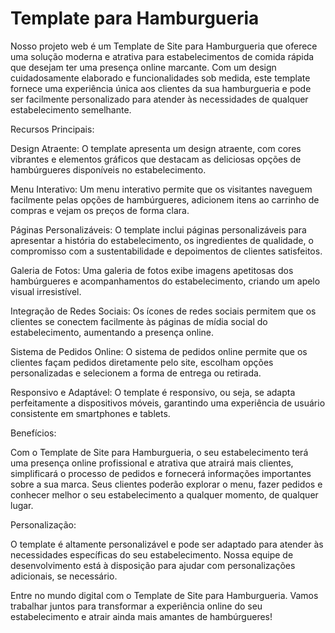 # Template para Hamburgueria
Nosso projeto web é um Template de Site para Hamburgueria que oferece uma solução moderna e atrativa para estabelecimentos de comida rápida que desejam ter uma presença online marcante. Com um design cuidadosamente elaborado e funcionalidades sob medida, este template fornece uma experiência única aos clientes da sua hamburgueria e pode ser facilmente personalizado para atender às necessidades de qualquer estabelecimento semelhante.

Recursos Principais:

Design Atraente: O template apresenta um design atraente, com cores vibrantes e elementos gráficos que destacam as deliciosas opções de hambúrgueres disponíveis no estabelecimento.

Menu Interativo: Um menu interativo permite que os visitantes naveguem facilmente pelas opções de hambúrgueres, adicionem itens ao carrinho de compras e vejam os preços de forma clara.

Páginas Personalizáveis: O template inclui páginas personalizáveis para apresentar a história do estabelecimento, os ingredientes de qualidade, o compromisso com a sustentabilidade e depoimentos de clientes satisfeitos.

Galeria de Fotos: Uma galeria de fotos exibe imagens apetitosas dos hambúrgueres e acompanhamentos do estabelecimento, criando um apelo visual irresistível.

Integração de Redes Sociais: Os ícones de redes sociais permitem que os clientes se conectem facilmente às páginas de mídia social do estabelecimento, aumentando a presença online.

Sistema de Pedidos Online: O sistema de pedidos online permite que os clientes façam pedidos diretamente pelo site, escolham opções personalizadas e selecionem a forma de entrega ou retirada.

Responsivo e Adaptável: O template é responsivo, ou seja, se adapta perfeitamente a dispositivos móveis, garantindo uma experiência de usuário consistente em smartphones e tablets.

Benefícios:

Com o Template de Site para Hamburgueria, o seu estabelecimento terá uma presença online profissional e atrativa que atrairá mais clientes, simplificará o processo de pedidos e fornecerá informações importantes sobre a sua marca. Seus clientes poderão explorar o menu, fazer pedidos e conhecer melhor o seu estabelecimento a qualquer momento, de qualquer lugar.

Personalização:

O template é altamente personalizável e pode ser adaptado para atender às necessidades específicas do seu estabelecimento. Nossa equipe de desenvolvimento está à disposição para ajudar com personalizações adicionais, se necessário.

Entre no mundo digital com o Template de Site para Hamburgueria. Vamos trabalhar juntos para transformar a experiência online do seu estabelecimento e atrair ainda mais amantes de hambúrgueres!

